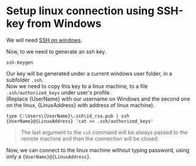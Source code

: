 # Setup linux connection using SSH-key from Windows

We will need [SSH on windows](ssh-on-windows.md).

Now, to we need to generate an ssh key.

```
ssh-keygen
```

Our key will be generated under a current windows user folder, in a subfolder `.ssh`. <br />
Now we need to copy this key to a linux machine, to a file `.ssh/authorized_keys` under user's profile. <br />
(Replace {UserName} with our username on Windows and the second one on the linux, {LinuxAddress} with address of linux machine).

```
type C:\Users\{UserName}\.ssh\id_rsa.pub | ssh {UserName}@{LinuxAddress} 'cat >> .ssh/authorized_keys'
```

> The last argument to the `ssh` command will be always passed to the remote machine and than the connection will be closed.

Now, we can connect to the linux machine without typing password, using only a `{UserName}@{LinuxAddress}`.
